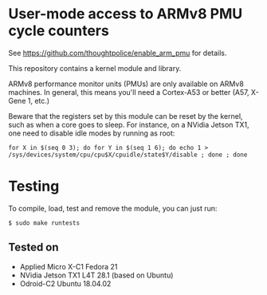 # User-mode access to ARMv8 PMU cycle counters

See <https://github.com/thoughtpolice/enable_arm_pmu> for details.

This repository contains a kernel module and library.

ARMv8 performance monitor units (PMUs) are only available on ARMv8 machines. In
general, this means you'll need a Cortex-A53 or better (A57, X-Gene 1, etc.)

Beware that the registers set by this module can be reset by the kernel,
such as when a core goes to sleep. For instance, on a NVidia Jetson TX1,
one need to disable idle modes by running as root:

```
for X in $(seq 0 3); do for Y in $(seq 1 6); do echo 1 > /sys/devices/system/cpu/cpu$X/cpuidle/state$Y/disable ; done ; done
```

# Testing

To compile, load, test and remove the module, you can just run:

```
$ sudo make runtests
```

## Tested on

  * Applied Micro X-C1
        Fedora 21
  * NVidia Jetson TX1
	L4T 28.1 (based on Ubuntu)
  * Odroid-C2
  	Ubuntu 18.04.02

